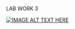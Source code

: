 LAB WORK 3

[![IMAGE ALT TEXT HERE](https://img.youtube.com/vi/qK_fJ-VjmAE/0.jpg)](https://www.youtube.com/watch?v=qK_fJ-VjmAE)

